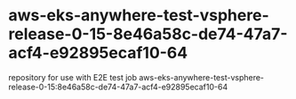 # aws-eks-anywhere-test-vsphere-release-0-15-8e46a58c-de74-47a7-acf4-e92895ecaf10-64
repository for use with E2E test job aws-eks-anywhere-test-vsphere-release-0-15:8e46a58c-de74-47a7-acf4-e92895ecaf10-64
